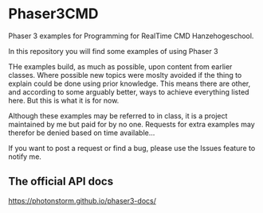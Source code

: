 # Phaser3CMD
Phaser 3 examples for Programming for RealTime CMD Hanzehogeschool.

In this repository you will find some examples of using Phaser 3

THe examples build, as much as possible, upon content from earlier classes. Where possible new topics were moslty avoided if the thing to explain could be done using prior knowledge. This means there are other, and according to some arguably better, ways to achieve everything listed here. But this is what it is for now.

Although these examples may be referred to in class, it is a project maintained by me but paid for by no one. Requests for extra examples may therefor be denied based on time available...

If you want to post a request or find a bug, please use the Issues feature to notify me.

## The official API docs
https://photonstorm.github.io/phaser3-docs/